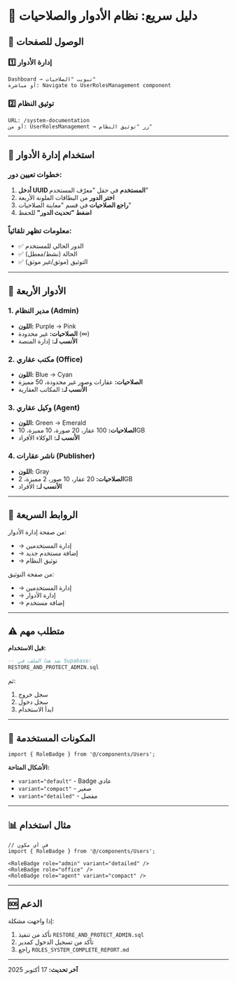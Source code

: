 # 🚀 دليل سريع: نظام الأدوار والصلاحيات

## 📍 الوصول للصفحات

### 1️⃣ إدارة الأدوار
```
Dashboard → تبويب "الصلاحيات"
أو مباشرة: Navigate to UserRolesManagement component
```

### 2️⃣ توثيق النظام
```
URL: /system-documentation
أو من: UserRolesManagement → زر "توثيق النظام"
```

---

## 🎯 استخدام إدارة الأدوار

### خطوات تعيين دور:
1. **أدخل UUID المستخدم** في حقل "معرّف المستخدم"
2. **اختر الدور** من البطاقات الملونة الأربعة
3. **راجع الصلاحيات** في قسم "معاينة الصلاحيات"
4. **اضغط "تحديث الدور"** للحفظ

### معلومات تظهر تلقائياً:
- ✅ الدور الحالي للمستخدم
- ✅ الحالة (نشط/معطل)
- ✅ التوثيق (موثق/غير موثق)

---

## 👑 الأدوار الأربعة

### 1. مدير النظام (Admin)
- **اللون:** Purple → Pink
- **الصلاحيات:** غير محدودة (∞)
- **الأنسب لـ:** إدارة المنصة

### 2. مكتب عقاري (Office)
- **اللون:** Blue → Cyan
- **الصلاحيات:** عقارات وصور غير محدودة، 50 مميزة
- **الأنسب لـ:** المكاتب العقارية

### 3. وكيل عقاري (Agent)
- **اللون:** Green → Emerald
- **الصلاحيات:** 100 عقار، 20 صورة، 10 مميزة، 10GB
- **الأنسب لـ:** الوكلاء الأفراد

### 4. ناشر عقارات (Publisher)
- **اللون:** Gray
- **الصلاحيات:** 20 عقار، 10 صور، 2 مميزة، 2GB
- **الأنسب لـ:** الأفراد

---

## 🔗 الروابط السريعة

من صفحة إدارة الأدوار:
- → إدارة المستخدمين
- → إضافة مستخدم جديد
- → توثيق النظام

من صفحة التوثيق:
- → إدارة المستخدمين
- → إدارة الأدوار
- → إضافة مستخدم

---

## ⚠️ متطلب مهم

**قبل الاستخدام:**
```sql
-- نفذ هذا الملف في Supabase:
RESTORE_AND_PROTECT_ADMIN.sql
```

ثم:
1. سجل خروج
2. سجل دخول
3. ابدأ الاستخدام

---

## 🎨 المكونات المستخدمة

```tsx
import { RoleBadge } from '@/components/Users';
```

**الأشكال المتاحة:**
- `variant="default"` - Badge عادي
- `variant="compact"` - صغير
- `variant="detailed"` - مفصل

---

## 📊 مثال استخدام

```tsx
// في أي مكون
import { RoleBadge } from '@/components/Users';

<RoleBadge role="admin" variant="detailed" />
<RoleBadge role="office" />
<RoleBadge role="agent" variant="compact" />
```

---

## 🆘 الدعم

إذا واجهت مشكلة:
1. تأكد من تنفيذ `RESTORE_AND_PROTECT_ADMIN.sql`
2. تأكد من تسجيل الدخول كمدير
3. راجع `ROLES_SYSTEM_COMPLETE_REPORT.md`

---

**آخر تحديث:** 17 أكتوبر 2025
